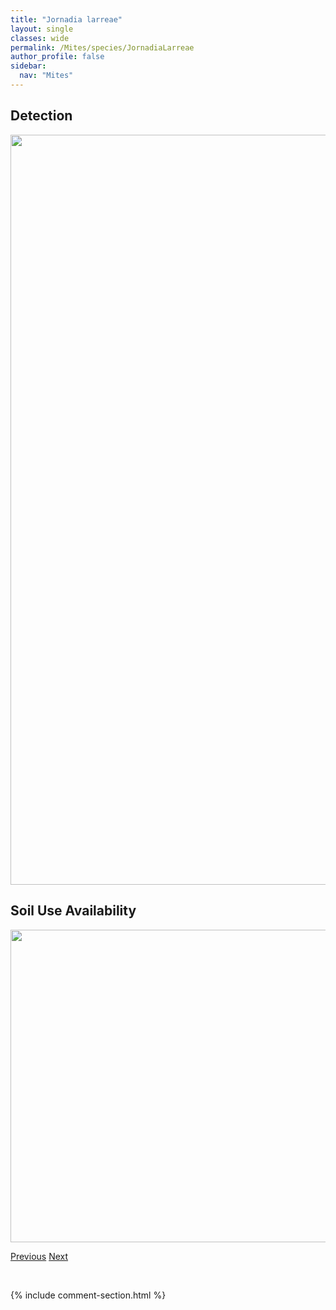 ```yaml
---
title: "Jornadia larreae"
layout: single
classes: wide
permalink: /Mites/species/JornadiaLarreae
author_profile: false
sidebar:
  nav: "Mites"
---
```


<h2>Detection</h2>

<a href="https://drive.google.com/uc?export=view&id=1WOUypmiKYY4D3DKgEbXrS4PpIk-zwWEP">
<img src="https://drive.google.com/uc?export=view&id=1WOUypmiKYY4D3DKgEbXrS4PpIk-zwWEP" height = "1200" width = "800">
</a>


<h2>Soil Use Availability</h2>

<a href="https://drive.google.com/uc?export=view&id=1Y-Co41bCySL-V6AnwuAJUw4T1E4WGIzr">
<img src="https://drive.google.com/uc?export=view&id=1Y-Co41bCySL-V6AnwuAJUw4T1E4WGIzr" height = "500" width = "1000">
</a>


<a href="/DevelopmentWebsite/Mites/species/JacotellaQuadricaudicula" class="pagination--pager" title="Jacotella quadricaudicula">Previous</a> <a href="/DevelopmentWebsite/Mites/species/JoshuellaAgrosticula" class="pagination--pager" title="Joshuella agrosticula">Next</a>

<p>&nbsp;</p>

{% include comment-section.html %}
